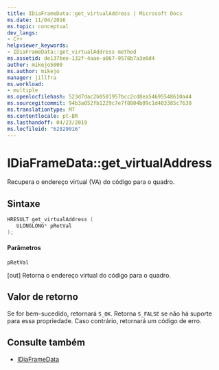 ```yaml
---
title: IDiaFrameData::get_virtualAddress | Microsoft Docs
ms.date: 11/04/2016
ms.topic: conceptual
dev_langs:
- C++
helpviewer_keywords:
- IDiaFrameData::get_virtualAddress method
ms.assetid: de137bee-132f-4aae-a067-9578b7a3e6d4
author: mikejo5000
ms.author: mikejo
manager: jillfra
ms.workload:
- multiple
ms.openlocfilehash: 523d7dac2b0501957bcc2cd8ea54695548610a44
ms.sourcegitcommit: 94b3a052fb1229c7e7f8804b09c1d403385c7630
ms.translationtype: MT
ms.contentlocale: pt-BR
ms.lasthandoff: 04/23/2019
ms.locfileid: "62829016"
---
```

# <a name="idiaframedatagetvirtualaddress"></a>IDiaFrameData::get_virtualAddress
Recupera o endereço virtual (VA) do código para o quadro.

## <a name="syntax"></a>Sintaxe

```C++
HRESULT get_virtualAddress ( 
   ULONGLONG* pRetVal
);
```

#### <a name="parameters"></a>Parâmetros
 `pRetVal`

[out] Retorna o endereço virtual do código para o quadro.

## <a name="return-value"></a>Valor de retorno
 Se for bem-sucedido, retornará `S_OK`. Retorna `S_FALSE` se não há suporte para essa propriedade. Caso contrário, retornará um código de erro.

## <a name="see-also"></a>Consulte também
- [IDiaFrameData](../../debugger/debug-interface-access/idiaframedata.md)
